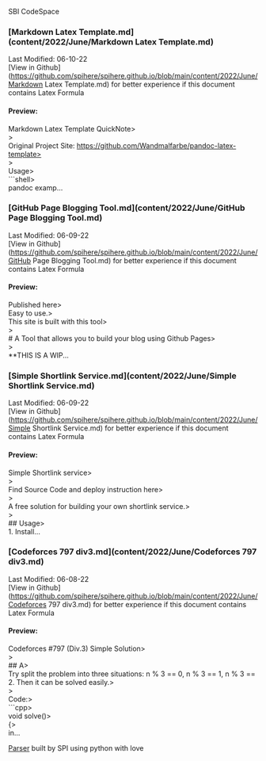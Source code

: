 SBI CodeSpace
### [Markdown Latex Template.md](content/2022/June/Markdown Latex Template.md) 
Last Modified: 06-10-22<br>[View in Github](https://github.com/spihere/spihere.github.io/blob/main/content/2022/June/Markdown Latex Template.md) for better experience if this document contains Latex Formula
#### Preview: 

Markdown Latex Template QuickNote> <br>> <br>Original Project Site: https://github.com/Wandmalfarbe/pandoc-latex-template> <br>> <br>Usage> <br>```shell> <br>pandoc examp...
### [GitHub Page Blogging Tool.md](content/2022/June/GitHub Page Blogging Tool.md) 
Last Modified: 06-09-22<br>[View in Github](https://github.com/spihere/spihere.github.io/blob/main/content/2022/June/GitHub Page Blogging Tool.md) for better experience if this document contains Latex Formula
#### Preview: 

Published here> <br>Easy to use.> <br>This site is built with this tool> <br>> <br># A Tool that allows you to build your blog using Github Pages> <br>> <br>**THIS IS A WIP...
### [Simple Shortlink Service.md](content/2022/June/Simple Shortlink Service.md) 
Last Modified: 06-09-22<br>[View in Github](https://github.com/spihere/spihere.github.io/blob/main/content/2022/June/Simple Shortlink Service.md) for better experience if this document contains Latex Formula
#### Preview: 

Simple Shortlink service> <br>> <br>Find Source Code and deploy instruction here> <br>> <br>A free solution for building your own shortlink service.> <br>> <br>## Usage> <br>1. Install...
### [Codeforces 797 div3.md](content/2022/June/Codeforces 797 div3.md) 
Last Modified: 06-08-22<br>[View in Github](https://github.com/spihere/spihere.github.io/blob/main/content/2022/June/Codeforces 797 div3.md) for better experience if this document contains Latex Formula
#### Preview: 

Codeforces #797 (Div.3) Simple Solution> <br>> <br>## A> <br>Try split the problem into three situations: n % 3 == 0, n % 3 == 1, n % 3 == 2. Then it can be solved easily.> <br>> <br>Code:> <br>```cpp> <br>void solve()> <br>{> <br>    in...

[Parser](https://github.com/sbihere/) built by SPI using python with love
